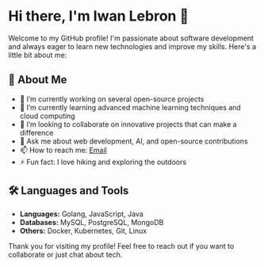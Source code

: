 # Hi there, I'm Iwan Lebron 👋

Welcome to my GitHub profile! I'm passionate about software development and always eager to learn new technologies and improve my skills. Here's a little bit about me:

## 🚀 About Me

- 🔭 I’m currently working on several open-source projects
- 🌱 I’m currently learning advanced machine learning techniques and cloud computing
- 👯 I’m looking to collaborate on innovative projects that can make a difference
- 💬 Ask me about web development, AI, and open-source contributions
- 📫 How to reach me: [Email](mailto:iwanlebron@example.com)
- ⚡ Fun fact: I love hiking and exploring the outdoors

## 🛠️ Languages and Tools

- **Languages:** Golang, JavaScript, Java
- **Databases:** MySQL, PostgreSQL, MongoDB
- **Others:** Docker, Kubernetes, Git, Linux

Thank you for visiting my profile! Feel free to reach out if you want to collaborate or just chat about tech.
